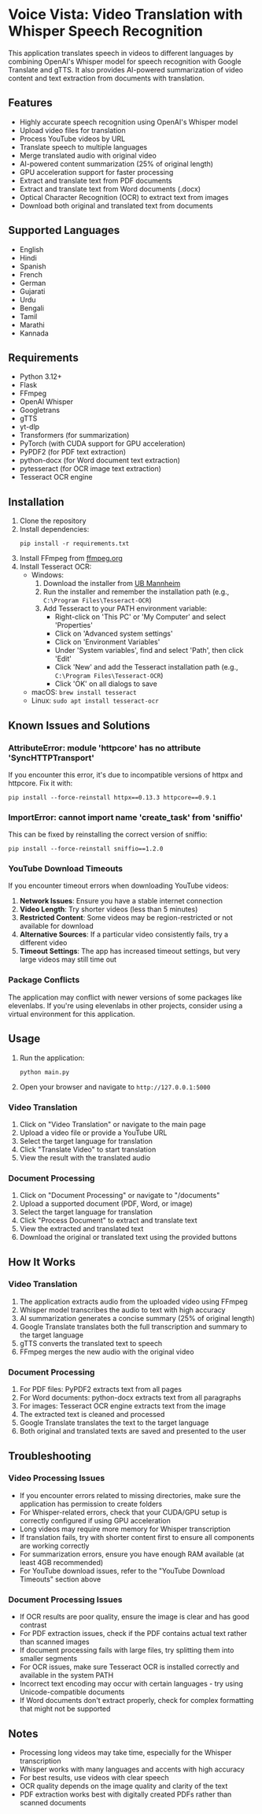 # Voice Vista: Video Translation with Whisper Speech Recognition

This application translates speech in videos to different languages by combining OpenAI's Whisper model for speech recognition with Google Translate and gTTS. It also provides AI-powered summarization of video content and text extraction from documents with translation.

## Features

- Highly accurate speech recognition using OpenAI's Whisper model
- Upload video files for translation
- Process YouTube videos by URL
- Translate speech to multiple languages
- Merge translated audio with original video
- AI-powered content summarization (25% of original length)
- GPU acceleration support for faster processing
- Extract and translate text from PDF documents
- Extract and translate text from Word documents (.docx)
- Optical Character Recognition (OCR) to extract text from images
- Download both original and translated text from documents

## Supported Languages

- English
- Hindi
- Spanish
- French
- German
- Gujarati
- Urdu
- Bengali
- Tamil
- Marathi
- Kannada

## Requirements

- Python 3.12+
- Flask
- FFmpeg
- OpenAI Whisper
- Googletrans
- gTTS
- yt-dlp
- Transformers (for summarization)
- PyTorch (with CUDA support for GPU acceleration)
- PyPDF2 (for PDF text extraction)
- python-docx (for Word document text extraction)
- pytesseract (for OCR image text extraction)
- Tesseract OCR engine

## Installation

1. Clone the repository
2. Install dependencies:
   ```
   pip install -r requirements.txt
   ```
3. Install FFmpeg from [ffmpeg.org](https://ffmpeg.org/download.html)
4. Install Tesseract OCR:
   - Windows: 
     1. Download the installer from [UB Mannheim](https://github.com/UB-Mannheim/tesseract/wiki)
     2. Run the installer and remember the installation path (e.g., `C:\Program Files\Tesseract-OCR`)
     3. Add Tesseract to your PATH environment variable:
        - Right-click on 'This PC' or 'My Computer' and select 'Properties'
        - Click on 'Advanced system settings'
        - Click on 'Environment Variables'
        - Under 'System variables', find and select 'Path', then click 'Edit'
        - Click 'New' and add the Tesseract installation path (e.g., `C:\Program Files\Tesseract-OCR`)
        - Click 'OK' on all dialogs to save
   - macOS: `brew install tesseract`
   - Linux: `sudo apt install tesseract-ocr`

## Known Issues and Solutions

### AttributeError: module 'httpcore' has no attribute 'SyncHTTPTransport'

If you encounter this error, it's due to incompatible versions of httpx and httpcore. Fix it with:
```
pip install --force-reinstall httpx==0.13.3 httpcore==0.9.1
```

### ImportError: cannot import name 'create_task' from 'sniffio'

This can be fixed by reinstalling the correct version of sniffio:
```
pip install --force-reinstall sniffio==1.2.0
```

### YouTube Download Timeouts

If you encounter timeout errors when downloading YouTube videos:

1. **Network Issues**: Ensure you have a stable internet connection
2. **Video Length**: Try shorter videos (less than 5 minutes)
3. **Restricted Content**: Some videos may be region-restricted or not available for download
4. **Alternative Sources**: If a particular video consistently fails, try a different video
5. **Timeout Settings**: The app has increased timeout settings, but very large videos may still time out

### Package Conflicts

The application may conflict with newer versions of some packages like elevenlabs. If you're using elevenlabs in other projects, consider using a virtual environment for this application.

## Usage

1. Run the application:
   ```
   python main.py
   ```
2. Open your browser and navigate to `http://127.0.0.1:5000`

### Video Translation
1. Click on "Video Translation" or navigate to the main page
2. Upload a video file or provide a YouTube URL
3. Select the target language for translation
4. Click "Translate Video" to start translation
5. View the result with the translated audio

### Document Processing
1. Click on "Document Processing" or navigate to "/documents"
2. Upload a supported document (PDF, Word, or image)
3. Select the target language for translation
4. Click "Process Document" to extract and translate text
5. View the extracted and translated text
6. Download the original or translated text using the provided buttons

## How It Works

### Video Translation
1. The application extracts audio from the uploaded video using FFmpeg
2. Whisper model transcribes the audio to text with high accuracy
3. AI summarization generates a concise summary (25% of original length)
4. Google Translate translates both the full transcription and summary to the target language
5. gTTS converts the translated text to speech
6. FFmpeg merges the new audio with the original video

### Document Processing
1. For PDF files: PyPDF2 extracts text from all pages
2. For Word documents: python-docx extracts text from all paragraphs
3. For images: Tesseract OCR engine extracts text from the image
4. The extracted text is cleaned and processed
5. Google Translate translates the text to the target language
6. Both original and translated texts are saved and presented to the user

## Troubleshooting

### Video Processing Issues
- If you encounter errors related to missing directories, make sure the application has permission to create folders
- For Whisper-related errors, check that your CUDA/GPU setup is correctly configured if using GPU acceleration
- Long videos may require more memory for Whisper transcription
- If translation fails, try with shorter content first to ensure all components are working correctly
- For summarization errors, ensure you have enough RAM available (at least 4GB recommended)
- For YouTube download issues, refer to the "YouTube Download Timeouts" section above

### Document Processing Issues
- If OCR results are poor quality, ensure the image is clear and has good contrast
- For PDF extraction issues, check if the PDF contains actual text rather than scanned images
- If document processing fails with large files, try splitting them into smaller segments
- For OCR issues, make sure Tesseract OCR is installed correctly and available in the system PATH
- Incorrect text encoding may occur with certain languages - try using Unicode-compatible documents
- If Word documents don't extract properly, check for complex formatting that might not be supported

## Notes

- Processing long videos may take time, especially for the Whisper transcription
- Whisper works with many languages and accents with high accuracy
- For best results, use videos with clear speech 
- OCR quality depends on the image quality and clarity of the text
- PDF extraction works best with digitally created PDFs rather than scanned documents 
